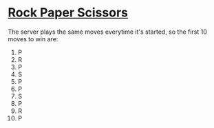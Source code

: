 # [Rock Paper Scissors](https://ctflearn.com/challenge/855)

The server plays the same moves everytime it's started, so the first 10 moves to win are:

1. P
2. R
3. P
4. S
5. P
6. P
7. S
8. P
9. R
10. P
